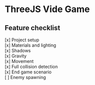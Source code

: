 # ThreeJS Vide Game

## Feature checklist

[x] Project setup<br>
[x] Materials and lighting<br>
[x] Shadows<br>
[x] Gravity<br>
[x] Movement<br>
[x] Full collision detection<br>
[x] End game scenario<br>
[ ] Enemy spawning<br>

